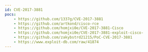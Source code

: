 ```yaml
---
id: CVE-2017-3881
pocs:
    - https://github.com/1337g/CVE-2017-3881
    - https://github.com/artkond/cisco-rce
    - https://github.com/homjxi0e/CVE-2017-3881-Cisco
    - https://github.com/homjxi0e/CVE-2017-3881-exploit-cisco-
    - https://github.com/zakybstrd21215/PoC-CVE-2017-3881
    - https://www.exploit-db.com/raw/41874
---
```

